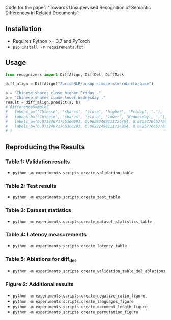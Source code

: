 Code for the paper: "Towards Unsupervised Recognition of Semantic Differences in Related Documents".

## Installation

* Requires Python >= 3.7 and PyTorch
* `pip install -r requirements.txt`

## Usage
```python
from recognizers import DiffAlign, DiffDel, DiffMask

diff_align = DiffAlign("ZurichNLP/unsup-simcse-xlm-roberta-base")

a = "Chinese shares close higher Friday ."
b = "Chinese shares close lower Wednesday ."
result = diff_align.predict(a, b)
# DifferenceSample(
#   tokens_a=('Chinese', 'shares', 'close', 'higher', 'Friday', '.'),
#   tokens_b=('Chinese', 'shares', 'close', 'lower', 'Wednesday', '.'),
#   labels_a=(0.07324671745300293, 0.06292498111724854, 0.082577645778656, 0.1421372890472412, 0.2610551714897156, 0.1118348240852356),
#   labels_b=(0.07324671745300293, 0.06292498111724854, 0.082577645778656, 0.1421372890472412, 0.2709317207336426, 0.1118348240852356)
# )
```

## Reproducing the Results
### Table 1: Validation results
* `python -m experiments.scripts.create_validation_table`
### Table 2: Test results
* `python -m experiments.scripts.create_test_table`
### Table 3: Dataset statistics
* `python -m experiments.scripts.create_dataset_statistics_table`
### Table 4: Latency measurements
* `python -m experiments.scripts.create_latency_table`
### Table 5: Ablations for diff<sub>del</sub>
* `python -m experiments.scripts.create_validation_table_del_ablations`
### Figure 2: Additional results
* `python -m experiments.scripts.create_negative_ratio_figure`
* `python -m experiments.scripts.create_languages_figure`
* `python -m experiments.scripts.create_document_length_figure`
* `python -m experiments.scripts.create_permutation_figure`
